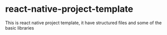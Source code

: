 # react-native-project-template
This is react native project template, it have structured files and some of the basic libraries
